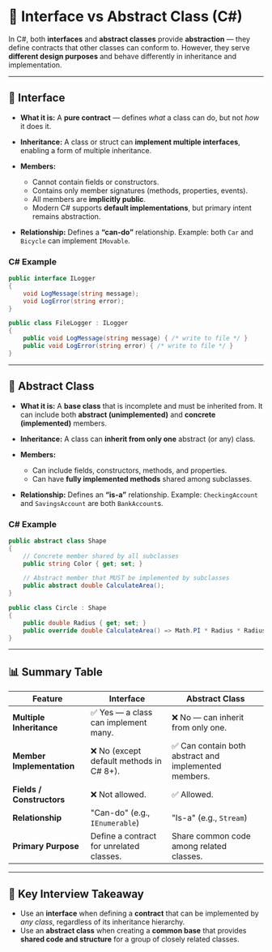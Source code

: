 # 🔹 Interface vs Abstract Class (C#)

In C#, both **interfaces** and **abstract classes** provide **abstraction** — they define contracts that other classes can conform to.
However, they serve **different design purposes** and behave differently in inheritance and implementation.

---

## 🧩 Interface

* **What it is:** A **pure contract** — defines *what* a class can do, but not *how* it does it.
* **Inheritance:** A class or struct can **implement multiple interfaces**, enabling a form of multiple inheritance.
* **Members:**

  * Cannot contain fields or constructors.
  * Contains only member signatures (methods, properties, events).
  * All members are **implicitly public**.
  * Modern C# supports **default implementations**, but primary intent remains abstraction.
* **Relationship:** Defines a **“can-do”** relationship.
  Example: both `Car` and `Bicycle` can implement `IMovable`.

### **C# Example**

```csharp
public interface ILogger
{
    void LogMessage(string message);
    void LogError(string error);
}

public class FileLogger : ILogger
{
    public void LogMessage(string message) { /* write to file */ }
    public void LogError(string error) { /* write to file */ }
}
```

---

## 🧱 Abstract Class

* **What it is:** A **base class** that is incomplete and must be inherited from.
  It can include both **abstract (unimplemented)** and **concrete (implemented)** members.
* **Inheritance:** A class can **inherit from only one** abstract (or any) class.
* **Members:**

  * Can include fields, constructors, methods, and properties.
  * Can have **fully implemented methods** shared among subclasses.
* **Relationship:** Defines an **“is-a”** relationship.
  Example: `CheckingAccount` and `SavingsAccount` are both `BankAccount`s.

### **C# Example**

```csharp
public abstract class Shape
{
    // Concrete member shared by all subclasses
    public string Color { get; set; }

    // Abstract member that MUST be implemented by subclasses
    public abstract double CalculateArea(); 
}

public class Circle : Shape
{
    public double Radius { get; set; }
    public override double CalculateArea() => Math.PI * Radius * Radius;
}
```

---

## 📊 Summary Table

| **Feature**               | **Interface**                            | **Abstract Class**                                   |
| ------------------------- | ---------------------------------------- | ---------------------------------------------------- |
| **Multiple Inheritance**  | ✅ Yes — a class can implement many.      | ❌ No — can inherit from only one.                    |
| **Member Implementation** | ❌ No (except default methods in C# 8+).  | ✅ Can contain both abstract and implemented members. |
| **Fields / Constructors** | ❌ Not allowed.                           | ✅ Allowed.                                           |
| **Relationship**          | "Can-do" (e.g., `IEnumerable`)           | "Is-a" (e.g., `Stream`)                              |
| **Primary Purpose**       | Define a contract for unrelated classes. | Share common code among related classes.             |

---

## 🧠 Key Interview Takeaway

* Use an **interface** when defining a **contract** that can be implemented by *any class*, regardless of its inheritance hierarchy.
* Use an **abstract class** when creating a **common base** that provides **shared code and structure** for a group of closely related classes.
